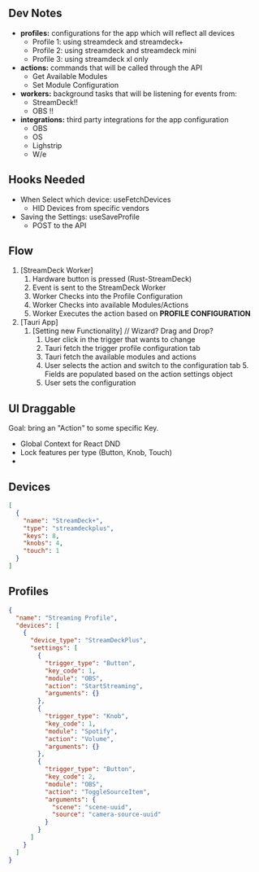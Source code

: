 ## Dev Notes

* **profiles:** configurations for the app which will reflect all devices
    * Profile 1: using streamdeck and streamdeck+
    * Profile 2: using streamdeck and streamdeck mini
    * Profile 3: using streamdeck xl only
* **actions:**  commands that will be called through the API
    * Get Available Modules
    * Set Module Configuration
* **workers:**  background tasks that will be listening for events from:
    * StreamDeck!!
    * OBS !!
* **integrations:** third party integrations for the app configuration
    * OBS
    * OS
    * Lighstrip
    * W/e

## Hooks Needed

* When Select which device: useFetchDevices
  * HID Devices from specific vendors
* Saving the Settings: useSaveProfile
  * POST to the API

## Flow

1. [StreamDeck Worker]
    1. Hardware button is pressed (Rust-StreamDeck)
    2. Event is sent to the StreamDeck Worker
    3. Worker Checks into the Profile Configuration
    4. Worker Checks into available Modules/Actions
    5. Worker Executes the action based on **PROFILE CONFIGURATION**
2. [Tauri App]
    1. [Setting new Functionality] // Wizard? Drag and Drop?
        1. User click in the trigger that wants to change
        2. Tauri fetch the trigger profile configuration tab
        3. Tauri fetch the available modules and actions
        4. User selects the action and switch to the configuration tab
            5. Fields are populated based on the action settings object
        5. User sets the configuration


## UI Draggable

Goal: bring an "Action" to some specific Key. 
* Global Context for React DND
* Lock features per type (Button, Knob, Touch)
* 

## Devices 

```json
[
  {
    "name": "StreamDeck+",
    "type": "streamdeckplus",
    "keys": 8,
    "knobs": 4,
    "touch": 1
  }
]

```


   
## Profiles

```json
{
  "name": "Streaming Profile",
  "devices": [
    {
      "device_type": "StreamDeckPlus",
      "settings": [
        {
          "trigger_type": "Button",
          "key_code": 1,
          "module": "OBS",
          "action": "StartStreaming",
          "arguments": {}
        },
        {
          "trigger_type": "Knob",
          "key_code": 1,
          "module": "Spotify",
          "action": "Volume",
          "arguments": {}
        },
        {
          "trigger_type": "Button",
          "key_code": 2,
          "module": "OBS",
          "action": "ToggleSourceItem",
          "arguments": {
            "scene": "scene-uuid",
            "source": "camera-source-uuid"
          }
        }
      ]
    }
  ]
}

```